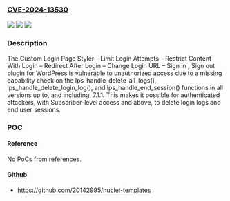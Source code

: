### [CVE-2024-13530](https://cve.mitre.org/cgi-bin/cvename.cgi?name=CVE-2024-13530)
![](https://img.shields.io/static/v1?label=Product&message=Custom%20Login%20Page%20Styler%20%E2%80%93%20Limit%20Login%20Attempts%20%E2%80%93%20Restrict%20Content%20With%20Login%20%E2%80%93%20Redirect%20After%20Login%20%E2%80%93%20Change%20Login%20URL%20%E2%80%93%20Sign%20in%20%2C%20Sign%20out&color=blue)
![](https://img.shields.io/static/v1?label=Version&message=*%3C%3D%207.1.1%20&color=brighgreen)
![](https://img.shields.io/static/v1?label=Vulnerability&message=CWE-862%20Missing%20Authorization&color=brighgreen)

### Description

The Custom Login Page Styler – Limit Login Attempts – Restrict Content With Login – Redirect After Login – Change Login URL – Sign in , Sign out plugin for WordPress is vulnerable to unauthorized access due to a missing capability check on the lps_handle_delete_all_logs(), lps_handle_delete_login_log(), and lps_handle_end_session() functions in all versions up to, and including, 7.1.1. This makes it possible for authenticated attackers, with Subscriber-level access and above, to delete login logs and end user sessions.

### POC

#### Reference
No PoCs from references.

#### Github
- https://github.com/20142995/nuclei-templates

